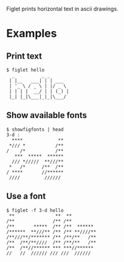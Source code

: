 Figlet prints horizontal text in ascii drawings.

# Examples
## Print text

```
$ figlet hello
  _          _ _
 | |__   ___| | | ___
 | '_ \ / _ \ | |/ _ \
 | | | |  __/ | | (_) |
 |_| |_|\___|_|_|\___/
```

## Show available fonts

```
$ showfigfonts | head
3-d :
  ****             **
 */// *           /**
/    /*           /**
   ***  *****  ******
  /// */////  **///**
 *   /*      /**  /**
/ ****       //******
 ////         //////
```

## Use a font

```
$ figlet -f 3-d hello
 **               **  **
/**              /** /**
/**       *****  /** /**  ******
/******  **///** /** /** **////**
/**///**/******* /** /**/**   /**
/**  /**/**////  /** /**/**   /**
/**  /**//****** *** ***//******
//   //  ////// /// ///  //////
```
